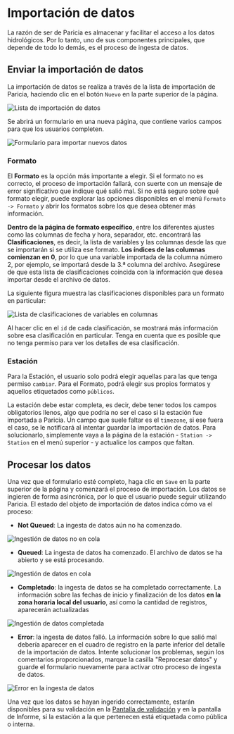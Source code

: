# Importación de datos

La razón de ser de Paricia es almacenar y facilitar el acceso a los datos hidrológicos. Por lo tanto, uno de sus componentes principales, que depende de todo lo demás, es el proceso de ingesta de datos.

## Enviar la importación de datos

La importación de datos se realiza a través de la lista de importación de Paricia, haciendo clic en el botón `Nuevo` en la parte superior de la página.

![Lista de importación de datos](../assets/images/import_list.png)

Se abrirá un formulario en una nueva página, que contiene varios campos para que los usuarios completen.

![Formulario para importar nuevos datos](../assets/images/importing_add_data.png)

### Formato

El **Formato** es la opción más importante a elegir. Si el formato no es correcto, el proceso de importación fallará, con suerte con un mensaje de error significativo que indique qué salió mal. Si no está seguro sobre qué formato elegir, puede explorar las opciones disponibles en el menú `Formato -> Formato` y abrir los formatos sobre los que desea obtener más información.

**Dentro de la página de formato específico**, entre los diferentes ajustes como las columnas de fecha y hora, separador, etc. encontrará las **Clasificaciones**, es decir, la lista de variables y las columnas desde las que se importarán si se utiliza ese formato. **Los índices de las columnas comienzan en 0**, por lo que una variable importada de la columna número 2, por ejemplo, se importará desde la 3.ª columna del archivo. Asegúrese de que esta lista de clasificaciones coincida con la información que desea importar desde el archivo de datos.

La siguiente figura muestra las clasificaciones disponibles para un formato en particular:

![Lista de clasificaciones de variables en columnas](../assets/images/classifications.png)

Al hacer clic en el `id` de cada clasificación, se mostrará más información sobre esa clasificación en particular. Tenga en cuenta que es posible que no tenga permiso para ver los detalles de esa clasificación.

### Estación

Para la Estación, el usuario solo podrá elegir aquellas para las que tenga permiso `cambiar`. Para el Formato, podrá elegir sus propios formatos y aquellos etiquetados como `públicos`.

La estación debe estar completa, es decir, debe tener todos los campos obligatorios llenos, algo que podría no ser el caso si la estación fue importada a Paricia. Un campo que suele faltar es el `timezone`, si ese fuera el caso, se le notificará al intentar guardar la importación de datos. Para solucionarlo, simplemente vaya a la página de la estación - `Station -> Station` en el menú superior - y actualice los campos que faltan.

## Procesar los datos

Una vez que el formulario esté completo, haga clic en `Save` en la parte superior de la página y comenzará el proceso de importación. Los datos se ingieren de forma asincrónica, por lo que el usuario puede seguir utilizando Paricia. El estado del objeto de importación de datos indica cómo va el proceso:

- **Not Queued**: La ingesta de datos aún no ha comenzado.

![Ingestión de datos no en cola](../assets/images/importing_not_queued.png)

- **Queued**: La ingesta de datos ha comenzado. El archivo de datos se ha abierto y se está procesando.

![Ingestión de datos en cola](../assets/images/importing_queued.png)

- **Completado**: la ingesta de datos se ha completado correctamente. La información sobre las fechas de inicio y finalización de los datos **en la zona horaria local del usuario**, así como la cantidad de registros, aparecerán actualizadas

![Ingestión de datos completada](../assets/images/importing_completed.png)

- **Error**: la ingesta de datos falló. La información sobre lo que salió mal debería aparecer en el cuadro de registro en la parte inferior del detalle de la importación de datos. Intente solucionar los problemas, según los comentarios proporcionados, marque la casilla "Reprocesar datos" y guarde el formulario nuevamente para activar otro proceso de ingesta de datos.

![Error en la ingesta de datos](../assets/images/importing_failed.png)

Una vez que los datos se hayan ingerido correctamente, estarán disponibles para su validación en la [Pantalla de validación](validation.md) y en la pantalla de Informe, si la estación a la que pertenecen está etiquetada como pública o interna.
